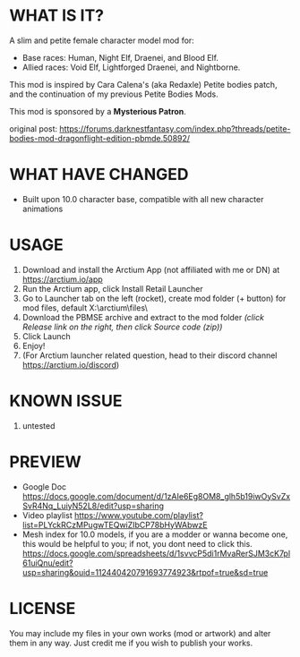 # WHAT IS IT?
A slim and petite female character model mod for:
* Base races: Human, Night Elf, Draenei, and Blood Elf.
* Allied races: Void Elf, Lightforged Draenei, and Nightborne.

This mod is inspired by Cara Calena's (aka Redaxle) Petite bodies patch, and the continuation of my previous Petite Bodies Mods.

This mod is sponsored by a __Mysterious Patron__.

original post: https://forums.darknestfantasy.com/index.php?threads/petite-bodies-mod-dragonflight-edition-pbmde.50892/


# WHAT HAVE CHANGED

* Built upon 10.0 character base, compatible with all new character animations

# USAGE

1. Download and install the Arctium App (not affiliated with me or DN) at https://arctium.io/app
2. Run the Arctium app, click Install Retail Launcher
3. Go to Launcher tab on the left (rocket), create mod folder (+ button) for mod files, default X:\arctium\files\
4. Download the PBMSE archive and extract to the mod folder _(click Release link on the right, then click Source code (zip))_
5. Click Launch
6. Enjoy!
7. (For Arctium launcher related question, head to their discord channel https://arctium.io/discord)

# KNOWN ISSUE
1. untested

# PREVIEW
* Google Doc
https://docs.google.com/document/d/1zAIe6Eg8OM8_glh5b19iwOySvZxSvR4Nq_LuiyN52L8/edit?usp=sharing
* Video playlist
https://www.youtube.com/playlist?list=PLYckRCzMPugwTEQwiZIbCP78bHyWAbwzE
* Mesh index for 10.0 models, if you are a modder or wanna become one, this would be helpful to you; if not, you dont need to click this.
https://docs.google.com/spreadsheets/d/1svvcP5di1rMvaRerSJM3cK7pl61uiQnu/edit?usp=sharing&ouid=112440420791693774923&rtpof=true&sd=true

# LICENSE
You may include my files in your own works (mod or artwork) and alter them in any way. Just credit me if you wish to publish your works.
